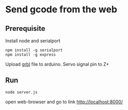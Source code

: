 # Send gcode from the web

## Prerequisite

Install node and serialport

```
npm install -g serialport
npm install -g express
```

Upload [grbl](https://github.com/bdring/Grbl_Pen_Servo) file to arduino. Servo signal pin to Z+

## Run

```
node server.js
```

open web-browser and go to link [http://localhost:8000/](http://localhost:8000/)
